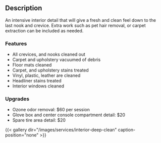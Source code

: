 ## Description

An intensive interior detail that will give a fresh and clean feel down to the last nook and crevice. Extra work such as pet hair removal, or carpet extraction can be included as needed.

### Features
- All crevices, and nooks cleaned out
- Carpet and upholstery vacuumed of debris
- Floor mats cleaned
- Carpet, and upholstery stains treated
- Vinyl, plastic, leather are cleaned
- Headliner stains treated
- Interior windows cleaned

### Upgrades
- Ozone odor removal: $60 per session
- Glove box and center console compartment detail: $20
- Spare tire area detail: $20

{{< gallery dir="/images/services/interior-deep-clean" caption-position="none" >}}

